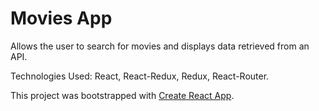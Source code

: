 # Movies App #

Allows the user to search for movies and displays data retrieved from an API.

Technologies Used: React, React-Redux, Redux, React-Router.

This project was bootstrapped with [Create React App](https://github.com/facebookincubator/create-react-app).
